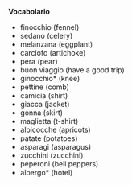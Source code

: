 **Vocabolario**

- finocchio (fennel)
- sedano (celery)
- melanzana (eggplant)
- carciofo (artichoke)
- pera (pear)
- buon viaggio (have a good trip)
- ginocchio* (knee)
- pettine (comb)
- camicia (shirt)
- giacca (jacket)
- gonna (skirt)
- maglietta (t-shirt)
- albicocche (apricots)
- patate (potatoes)
- asparagi (asparagus)
- zucchini (zucchini)
- peperoni (bell peppers)
- albergo* (hotel)
